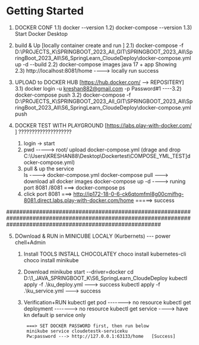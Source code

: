 # Getting Started

1) DOCKER CONF
	1.1) docker --version
	1.2) docker-compose --version
	1.3) Start Docker Desktop

2) build & Up [locally container create and run ]
	2.1) docker-compose -f D:\PROJECTS_K\SPRINGBOOT_2023_All_GIT\SPRINGBOOT_2023_All\SpringBoot_2023_All\S6_SpringLearn_CloudeDeploy\docker-compose.yml up -d --build
	2.2) docker-compose images
			java 17 + app Showing			
	2.3) http://localhost:8081/home  ----> locally run success


3) UPLOAD to DOCKER HUB [https://hub.docker.com/ --> REPOSITERY]
	3.1) docker login -u kreshan882@gmail.com -p Password#1
	----3.2) docker-compose push 
	3.2) docker-compose -f D:\PROJECTS_K\SPRINGBOOT_2023_All_GIT\SPRINGBOOT_2023_All\SpringBoot_2023_All\S6_SpringLearn_CloudeDeploy\docker-compose.yml push
	


4) DOCKER TEST WITH PLAYGROUND [https://labs.play-with-docker.com/ ] ????????????????????
	1) login -> start
	2) pwd -----> root/    upload docker-compose.yml (drage and drop C:\Users\KRESHAN88\Desktop\Dockertest\COMPOSE_YML_TEST]docker-compose.yml)
	3) pull & up the service								
		ls ----> docker-compose.yml
		docker-compose pull  ---> download all
		docker images
		docker-compose up -d ----> runing port 8081 /8081  ===> 
		docker-compose ps   
	4) click port 8081 ===> http://ip172-18-0-6-ck6qtomfml8g00cmifhg-8081.direct.labs.play-with-docker.com/home  =====> success
	
###############################################################################################################################################################

5) DOwnload & RUN in MINICUBE LOCALY (Kurbernets) --- power chell+Admin
	1) Install TOOLS
			INSTALL CHOCOLATEY
			choco install kubernetes-cli
			choco install minikube
			
	2) Download
			minikube start --driver=docker
			cd D:\1_JAVA_SPRINGBOOT_K\S6_SpringLearn_CloudeDeploy
			kubectl apply -f .\ku_deploy.yml   ---> success
			kubectl apply -f .\ku_service.yml  ---> success
			
	3) Verification+RUN
			kubectl get pod     -------> no resource
			kubectl get deployment	-------> no resource
			kubectl get service   ----> have kn default ip service only 	
			
			===> SET DOCKER PASSWORD first, then run below
			minikube service cloudetestk-serviceku	
			Pw:password	---> http://127.0.0.1:63133/home   [Success]
